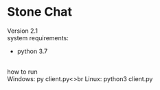 # Stone Chat
Version 2.1
<br>
system requirements:
<ul>
  <li>python 3.7</li>
</ul>
<br>
how to run<br>
Windows: py client.py<>br
Linux: python3 client.py 
